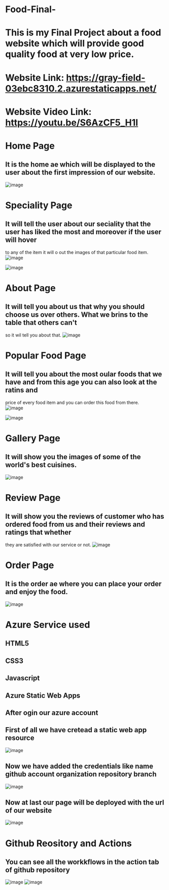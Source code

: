 # Food-Final-
# This is my Final Project about a food website which will provide good quality food at very low price.     
# Website Link: https://gray-field-03ebc8310.2.azurestaticapps.net/   
# Website Video Link: https://youtu.be/S6AzCF5_H1I 


# Home Page

## It is the home ae which will be displayed to the user about the first impression of our website.
![image](https://user-images.githubusercontent.com/118900668/208397769-98324962-0c6d-481e-b7ab-ba076cbcb6de.png)


# Speciality Page

## It will tell the user about our seciality that the user has liked the most and moreover if the user will hover
to any of the item it will o out the images of that particular food item.
![image](https://user-images.githubusercontent.com/118900668/208397821-e7e9cbef-4879-427f-900f-43de83a62f75.png)
  
![image](https://user-images.githubusercontent.com/118900668/208397944-6cbf5ba7-53b8-47fc-8bb4-1c1af0f4062f.png)


# About Page

## It will tell you about us that why you should choose us over others. What we brins to the table that others can't
so it wil tell you about that.
![image](https://user-images.githubusercontent.com/118900668/208398028-e107fb3a-6995-4a52-8da9-0e2b6379c06e.png)


# Popular Food Page

## It will tell you about the most oular foods that we have and from this age you can also look at the ratins and 
price of every food item and you can order this food from there.  
![image](https://user-images.githubusercontent.com/118900668/208398156-db6be2bf-1798-4fa3-8ac7-5c81d064b671.png)

![image](https://user-images.githubusercontent.com/118900668/208398189-da6af336-8cd1-449b-85b7-7d1a65ab011b.png)


# Gallery Page

## It will show you the images of some of the world's best cuisines. 
![image](https://user-images.githubusercontent.com/118900668/208398300-8390e2b8-3fe4-4b24-a8ad-cc7cccb837a3.png)


# Review Page

## It will show you the reviews of customer who has ordered food from us and their reviews and ratings that whether 
they are satisfied with our service or not.
![image](https://user-images.githubusercontent.com/118900668/208398422-7a7394b3-e482-483c-82f7-e7c486b7f4df.png)


# Order Page

## It is the order ae where you can place your order and enjoy the food. 
![image](https://user-images.githubusercontent.com/118900668/208398505-5121d31c-08be-4720-9cd1-bdd65909bfb4.png)



# Azure Service used

## HTML5
## CSS3
## Javascript
## Azure Static Web Apps

## After ogin our azure account
## First of all we have cretead a static web app resource 
![image](https://user-images.githubusercontent.com/118900668/209672527-e59ea1e7-3e22-40e1-9d69-944066a23c85.png)


## Now we have added the credentials like name github account organization repository branch
![image](https://user-images.githubusercontent.com/118900668/209672670-2bba88a0-d516-417f-afed-2b111b96b386.png)


## Now at last our page will be deployed with the url of our website  
![image](https://user-images.githubusercontent.com/118900668/209673284-68b6a0dd-4f57-4119-ae84-7fe0e623cc3b.png)

# Github Reository and Actions

## You can see all the workkflows in the action tab of github repository
![image](https://user-images.githubusercontent.com/118900668/209674386-96bac0b9-8cac-4dd1-a50c-d7d5b6d3cb94.png)
![image](https://user-images.githubusercontent.com/118900668/210051667-e32bf87c-3e4d-49f3-b244-67951dea6cf0.png)
